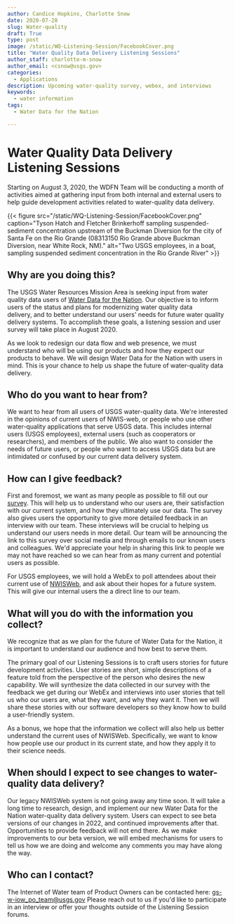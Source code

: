 ```yaml
---
author: Candice Hopkins, Charlotte Snow
date: 2020-07-28
slug: Water-quality
draft: True
type: post
image: /static/WQ-Listening-Session/FacebookCover.png
title: "Water Quality Data Delivery Listening Sessions"
author_staff: charlotte-m-snow
author_email: <csnow@usgs.gov>
categories:
  - Applications
description: Upcoming water-quality survey, webex, and interviews 
keywords:
  - water information
tags:
  - Water Data for the Nation

---
```

Water Quality Data Delivery Listening Sessions
=============================================
Starting on August 3, 2020, the WDFN Team will be conducting a month of
activities aimed at gathering input from both internal and external
users to help guide development activities related to water-quality data
delivery. 

<div class="grid-row">
    <div class="grid-col-14 grid-offset-0">
    {{< figure src="/static/WQ-Listening-Session/FacebookCover.png" caption="Tyson Hatch and Fletcher Brinkerhoff sampling suspended-sediment concentration upstream of the Buckman Diversion for the city of Santa Fe on the Rio Grande (08313150 Rio Grande above Buckman Diversion, near White Rock, NM)." alt="Two USGS employees, in a boat, sampling suspended sediment concentration in the Rio Grande River" >}}
    </div>
</div>



Why are you doing this? 
------------------------

The USGS Water Resources Mission Area is seeking input from water
quality data users of [Water Data for the
Nation](https://waterdata.usgs.gov/blog/wdfn-tng/). Our
objective is to inform users of the status and plans for
modernizing water quality data delivery, and to better understand our
users' needs for future water quality delivery systems. To accomplish
these goals, a listening session and user survey will take place in
August 2020.

As we look to redesign our data flow and web presence, we must
understand who will be using our products and how they expect our
products to behave. We will design Water Data for the Nation with users
in mind. This is your chance to help us shape the future of
water-quality data delivery.

Who do you want to hear from? 
------------------------------

We want to hear from all users of USGS water-quality data. We're
interested in the opinions of current users of NWIS-web, or people who
use other water-quality applications that serve USGS data. This includes
internal users (USGS employees), external users (such as cooperators or
researchers), and members of the public. We also want to consider the
needs of future users, or people who want to access USGS data but are
intimidated or confused by our current data delivery system.

How can I give feedback? 
-------------------------

First and foremost, we want as many people as possible to fill out our
[survey](<https://forms.office.com/Pages/ResponsePage.aspx?id=urWTBhhLe02TQfMvQApUlJP6YsKBCWFFs5dPG4HZbEJUQUJaSkFDVURYV0hPME5HTVA3SEJPU01ZNi4u>).
This will help us to understand who our users are, their satisfaction
with our current system, and how they ultimately use our data. The
survey also gives users the opportunity to give more detailed feedback
in an interview with our team. These interviews will be crucial to
helping us understand our users needs in more detail. Our team will be
announcing the link to this survey over social media and through emails
to our known users and colleagues. We'd appreciate your help in sharing
this link to people we may not have reached so we can hear from as many
current and potential users as possible.

For USGS employees, we will hold a WebEx to poll attendees about their
current use of [NWISWeb](<https://waterdata.usgs.gov>), and ask about
their hopes for a future system. This will give our internal users the a
direct line to our team.

What will you do with the information you collect? 
---------------------------------------------------

We recognize that as we plan for the future of Water Data for the
Nation, it is important to understand our audience and how best to serve
them.

The primary goal of our Listening Sessions is to craft users stories for
future development activities. User stories are short, simple
descriptions of a feature told from the perspective of the person who
desires the new capability. We will synthesize the data collected in our
survey with the feedback we get during our WebEx and interviews into
user stories that tell us who our users are, what they want, and why
they want it. Then we will share these stories with our software
developers so they know how to build a user-friendly system.

As a bonus, we hope that the information we collect will also help us
better understand the current uses of NWISWeb. Specifically, we want to
know how people use our product in its current state, and how they apply
it to their science needs.

When should I expect to see changes to water-quality data delivery? 
-------------------------------------------------------------------

Our legacy NWISWeb system is not going away any time soon. It will take
a long time to research, design, and implement our new Water Data for
the Nation water-quality data delivery system. Users can expect to see
beta versions of our changes in 2022, and continued improvements after
that. Opportunities to provide feedback will not end there. As we make
improvements to our beta version, we will embed mechanisms for users to
tell us how we are doing and welcome any comments you may have along the
way.

Who can I contact?
------------------

The Internet of Water team of Product Owners can be contacted here:
<gs-w-iow_po_team@usgs.gov> Please reach out to us if you'd like to
participate in an interview or offer your thoughts outside of the
Listening Session forums.

